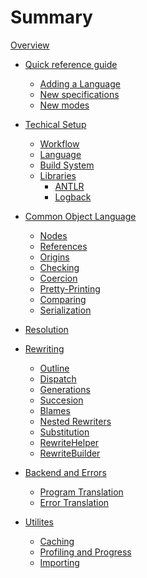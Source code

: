 # Summary

[Overview](./overview.md)

- [Quick reference guide](./overview.md)
	- [Adding a Language]()
	- [New specifications]()
	- [New modes]()

- [Techical Setup](./setup.md)
	- [Workflow](./setup-workflow.md)
	- [Language](./setup-language.md)
	- [Build System](./setup-build-system.md)
	- [Libraries]()
		- [ANTLR]()
		- [Logback]()

- [Common Object Language](./col.md)
	- [Nodes](./col-nodes.md)
	- [References](./col-ref.md)
	- [Origins](./col-origin.md)
	- [Checking](./col-check.md)
	- [Coercion](./col-coercion.md)
	- [Pretty-Printing](./col-pp.md)
	- [Comparing](./col-compare.md)
	- [Serialization](./col-serialize.md)

- [Resolution](./resolution.md)

- [Rewriting](./rw.md)
	- [Outline](./rw-outline.md)
	- [Dispatch](./rw-dispatch.md)
	- [Generations](./rw-generation.md)
	- [Succesion]()
	- [Blames]()
	- [Nested Rewriters]()
	- [Substitution]()
	- [RewriteHelper]()
	- [RewriteBuilder]()

- [Backend and Errors]()
	- [Program Translation]()
	- [Error Translation]()

- [Utilites]()
	- [Caching]()
	- [Profiling and Progress]()
	- [Importing]()